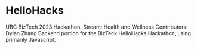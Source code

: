 # HelloHacks
UBC BizTech 2023 Hackathon, Stream: Health and Wellness
Contributors: Dylan Zhang
Backend portion for the BizTeck HelloHacks Hackathon, using primarily Javascript.
